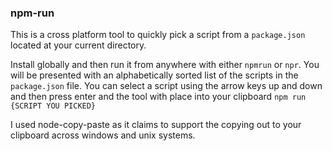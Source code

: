 ### npm-run

This is a cross platform tool to quickly pick a script from a `package.json` located at your current directory.

Install globally and then run it from anywhere with either `npmrun` or `npr`.
You will be presented with an alphabetically sorted list of the scripts in the `package.json` file.
You can select a script using the arrow keys up and down and then press enter and the tool with place into your clipboard `npm run {SCRIPT YOU PICKED}`

I used node-copy-paste as it claims to support the copying out to your clipboard across windows and unix systems.
